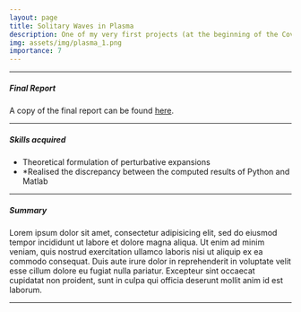 ```yaml
---
layout: page
title: Solitary Waves in Plasma
description: One of my very first projects (at the beginning of the Covid era). This digression primarily studied perturbative expansions and derived the KdV equation for a weakly-relativistic degenerate plasma.	 
img: assets/img/plasma_1.png
importance: 7
---
```


<hr>

##### Final Report
A copy of the final report can be found <a href = "/assets/pdf/plasma2020.pdf" title = "plasma_2020"> here</a>.

<hr>

##### Skills acquired
<ul>
	<li> Theoretical formulation of perturbative expansions</li>
	<li> *Realised the discrepancy between the computed results of Python and Matlab</li>
</ul>

<hr>

##### Summary
Lorem ipsum dolor sit amet, consectetur adipisicing elit, sed do eiusmod
tempor incididunt ut labore et dolore magna aliqua. Ut enim ad minim veniam,
quis nostrud exercitation ullamco laboris nisi ut aliquip ex ea commodo
consequat. Duis aute irure dolor in reprehenderit in voluptate velit esse
cillum dolore eu fugiat nulla pariatur. Excepteur sint occaecat cupidatat non
proident, sunt in culpa qui officia deserunt mollit anim id est laborum.

<hr>
